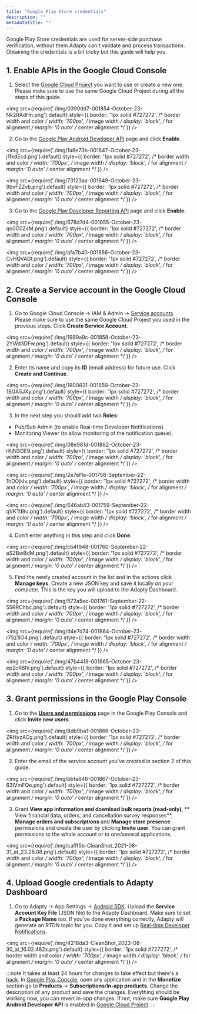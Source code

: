 ```yaml
---
title: "Google Play Store credentials"
description: ""
metadataTitle: ""
---
```


Google Play Store credentials are used for server-side purchase verification, without them Adapty can't validate and process transactions. Obtaining the credentials is a bit tricky but this guide will help you.

## 1\. Enable APIs in the Google Cloud Console

1. Select the [Google Cloud Project](https://console.cloud.google.com/welcome) you want to use or create a new one. Please make sure to use the same Google Cloud Project during all the steps of this guide.


<img
  src={require('./img/0390dd7-001854-October-23-Nk2RAdHn.png').default}
  style={{
    border: '1px solid #727272', /* border width and color */
    width: '700px', /* image width */
    display: 'block', /* for alignment */
    margin: '0 auto' /* center alignment */
  }}
/>





2. Go to the [Google Play Android Developer API](https://console.cloud.google.com/apis/library/androidpublisher.googleapis.com) page and click **Enable**.


<img
  src={require('./img/1a8e73b-001847-October-23-j1fkdEcd.png').default}
  style={{
    border: '1px solid #727272', /* border width and color */
    width: '700px', /* image width */
    display: 'block', /* for alignment */
    margin: '0 auto' /* center alignment */
  }}
/>






<img
  src={require('./img/73123aa-001849-October-23-9bvFZZvb.png').default}
  style={{
    border: '1px solid #727272', /* border width and color */
    width: '700px', /* image width */
    display: 'block', /* for alignment */
    margin: '0 auto' /* center alignment */
  }}
/>





3. Go to the [Google Play Developer Reporting API](https://console.cloud.google.com/apis/library/playdeveloperreporting.googleapis.com) page and click **Enable**.


<img
  src={require('./img/678d7d4-001855-October-23-qo0C0ZsM.png').default}
  style={{
    border: '1px solid #727272', /* border width and color */
    width: '700px', /* image width */
    display: 'block', /* for alignment */
    margin: '0 auto' /* center alignment */
  }}
/>






<img
  src={require('./img/afa7b40-001856-October-23-CvHQVAGt.png').default}
  style={{
    border: '1px solid #727272', /* border width and color */
    width: '700px', /* image width */
    display: 'block', /* for alignment */
    margin: '0 auto' /* center alignment */
  }}
/>





## 2\. Create a Service account in the Google Cloud Console

1. Go to Google Cloud Console -> IAM & Admin ->  [Service accounts](https://console.cloud.google.com/iam-admin/serviceaccounts). Please make sure to use the same Google Cloud Project you used in the previous steps. Click **Create Service Account**.


<img
  src={require('./img/1989a9c-001858-October-23-2YWd3DFw.png').default}
  style={{
    border: '1px solid #727272', /* border width and color */
    width: '700px', /* image width */
    display: 'block', /* for alignment */
    margin: '0 auto' /* center alignment */
  }}
/>





2. Enter its name and copy its **ID** (email address) for future use. Click **Create and Continue**.


<img
  src={require('./img/1800831-001859-October-23-1BGA5JXy.png').default}
  style={{
    border: '1px solid #727272', /* border width and color */
    width: '700px', /* image width */
    display: 'block', /* for alignment */
    margin: '0 auto' /* center alignment */
  }}
/>





3. In the next step you should add two **Roles**:

- Pub/Sub Admin (to enable Real-time Developer Notifications)
- Monitoring Viewer (to allow monitoring of the notification queue).


<img
  src={require('./img/08e981d-001862-October-23-rKjN3OE9.png').default}
  style={{
    border: '1px solid #727272', /* border width and color */
    width: '700px', /* image width */
    display: 'block', /* for alignment */
    margin: '0 auto' /* center alignment */
  }}
/>






<img
  src={require('./img/2e7ef1e-001758-September-22-1hDOjkIv.png').default}
  style={{
    border: '1px solid #727272', /* border width and color */
    width: '700px', /* image width */
    display: 'block', /* for alignment */
    margin: '0 auto' /* center alignment */
  }}
/>






<img
  src={require('./img/646ab43-001759-September-22-qVKTtI9u.png').default}
  style={{
    border: '1px solid #727272', /* border width and color */
    width: '700px', /* image width */
    display: 'block', /* for alignment */
    margin: '0 auto' /* center alignment */
  }}
/>





4. Don't enter anything in this step and click **Done**.


<img
  src={require('./img/cb4f948-001760-September-22-eSZBwBdM.png').default}
  style={{
    border: '1px solid #727272', /* border width and color */
    width: '700px', /* image width */
    display: 'block', /* for alignment */
    margin: '0 auto' /* center alignment */
  }}
/>





5. Find the newly created account in the list and in the actions click **Manage keys**. Create a new JSON key and save it locally on your computer. This is the key you will upload to the Adapty Dashboard.


<img
  src={require('./img/572a5ec-001761-September-22-55RRChbc.png').default}
  style={{
    border: '1px solid #727272', /* border width and color */
    width: '700px', /* image width */
    display: 'block', /* for alignment */
    margin: '0 auto' /* center alignment */
  }}
/>






<img
  src={require('./img/d4e7d74-001864-October-23-r75z1IO4.png').default}
  style={{
    border: '1px solid #727272', /* border width and color */
    width: '700px', /* image width */
    display: 'block', /* for alignment */
    margin: '0 auto' /* center alignment */
  }}
/>






<img
  src={require('./img/47b4418-001865-October-23-ep2cR8lV.png').default}
  style={{
    border: '1px solid #727272', /* border width and color */
    width: '700px', /* image width */
    display: 'block', /* for alignment */
    margin: '0 auto' /* center alignment */
  }}
/>





## 3\. Grant permissions in the Google Play Console

1. Go to the [**Users and permissions**](https://play.google.com/console/u/0/developers/users-and-permissions) page in the Google Play Console and click **Invite new users**.


<img
  src={require('./img/8db9ba1-001866-October-23-ZRHyzACg.png').default}
  style={{
    border: '1px solid #727272', /* border width and color */
    width: '700px', /* image width */
    display: 'block', /* for alignment */
    margin: '0 auto' /* center alignment */
  }}
/>





2. Enter the email of the service account you've created in section 2 of this guide.


<img
  src={require('./img/bbfa846-001867-October-23-63IVmFQe.png').default}
  style={{
    border: '1px solid #727272', /* border width and color */
    width: '700px', /* image width */
    display: 'block', /* for alignment */
    margin: '0 auto' /* center alignment */
  }}
/>





3. Grant **View app information and download bulk reports (read-only)**, **  
   View financial data, orders, and cancellation survey responses**, **Manage orders and subscriptions** and **Manage store presence** permissions and create the user by clicking **Invite user**. You can grant permissions to the whole account or to one/several applications.


<img
  src={require('./img/cafff5b-CleanShot_2021-08-31_at_23.26.08.png').default}
  style={{
    border: '1px solid #727272', /* border width and color */
    width: '700px', /* image width */
    display: 'block', /* for alignment */
    margin: '0 auto' /* center alignment */
  }}
/>





## 4\. Upload Google credentials to Adapty Dashboard

1. Go to Adapty -> App Settings -> [Android SDK](https://app.adapty.io/settings/android-sdk). Upload the **Service Account Key File** (JSON file) to the Adapty Dashboard. Make sure to set a **Package Name** too. If you've done everything correctly, Adapty will generate an RTDN topic for you. Copy it and set up [Real-time Developer Notifications](real-time-developer-notifications-rtdn).


<img
  src={require('./img/4218da3-CleanShot_2023-08-30_at_16.02.482x.png').default}
  style={{
    border: '1px solid #727272', /* border width and color */
    width: '700px', /* image width */
    display: 'block', /* for alignment */
    margin: '0 auto' /* center alignment */
  }}
/>





:::note
It takes at least 24 hours for changes to take effect but there's a [hack](https://stackoverflow.com/a/60691844). In [Google Play Console](https://play.google.com/apps/publish/), open any application and in the **Monetize** section go to **Products** -> **Subscriptions**/**In-app products**. Change the description of any product and save the changes. Everything should be working now, you can revert in-app changes. If not, make sure **Google Play Android Developer API** is enabled in [Google Cloud Project](https://console.cloud.google.com/apis/library/androidpublisher.googleapis.com).
:::